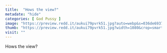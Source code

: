 ```yaml
---
title:  "Hows the view?"
metadate: "hide"
categories: [ God Pussy ]
image: "https://preview.redd.it/aukui79pvrk51.jpg?auto=webp&s=036de6937c07ebac22f2578e9096ae45373f78ac"
thumb: "https://preview.redd.it/aukui79pvrk51.jpg?width=1080&crop=smart&auto=webp&s=ccac7e18a64e64c7e88cba2897e96c32c0fa2638"
visit: ""
---
```

Hows the view?
